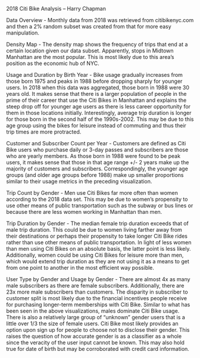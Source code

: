 2018 Citi Bike Analysis – Harry Chapman

Data Overview - 
Monthly data from 2018 was retrieved from citibikenyc.com and then a 2% random subset was created from that for more easy manipulation. 

Density Map - 
The density map shows the frequency of trips that end at a certain location given our data subset. Apparently, stops in Midtown Manhattan are the most popular. This is most likely due to this area’s position as the economic hub of NYC.

Usage and Duration by Birth Year - 
Bike usage gradually increases from those born 1975 and peaks in 1988 before dropping sharply for younger users. In 2018 when this data was aggregated, those born in 1988 were 30 years old. It makes sense that there is a larger population of people in the prime of their career that use the Citi Bikes in Manhattan and explains the steep drop off for younger age users as there is less career opportunity for them in those locations initially. 
Interestingly, average trip duration is longer for those born in the second half of the 1990s-2002. This may be due to this age group using the bikes for leisure instead of commuting and thus their trip times are more protracted. 

Customer and Subscriber Count per Year - 
Customers are defined as Citi Bike users who purchase daily or 3-day passes and subscribers are those who are yearly members. As those born in 1988 were found to be peak users, it makes sense that those in that age range +/- 2 years make up the majority of customers and subscribers. Correspondingly, the younger age groups (and older age groups before 1988) make up smaller proportions similar to their usage metrics in the preceding visualization.

Trip Count by Gender - 
Men use Citi Bikes far more often than women according to the 2018 data set. This may be due to women’s propensity to use other means of public transportation such as the subway or bus lines or because there are less women working in Manhattan than men.

Trip Duration by Gender - 
The median female trip duration exceeds that of male trip duration. This could be due to women living farther away from their destinations or perhaps their propensity to take longer Citi Bike rides rather than use other means of public transportation. In light of less women than men using Citi Bikes on an absolute basis, the latter point is less likely. Additionally, women could be using Citi Bikes for leisure more than men, which would extend trip duration as they are not using it as a means to get from one point to another in the most efficient way possible.

User Type by Gender and Usage by Gender - 
There are almost 4x as many male subscribers as there are female subscribers. Additionally, there are 23x more male subscribers than customers. The disparity in subscriber to customer split is most likely due to the financial incentives people receive for purchasing longer-term memberships with Citi Bike. 
Similar to what has been seen in the above visualizations, males dominate Citi Bike usage. There is also a relatively large group of “unknown” gender users that is a little over 1/3 the size of female users. Citi Bike most likely provides an option upon sign up for people to choose not to disclose their gender. This raises the question of how accurate gender is as a classifier as a whole since the veracity of the user input cannot be known. This may also hold true for date of birth but may be corroborated with credit card information. 
